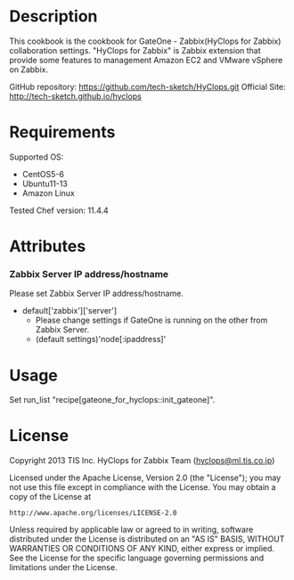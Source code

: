 Description
===========

This cookbook is the cookbook for GateOne - Zabbix(HyClops for Zabbix) collaboration settings.
"HyClops for Zabbix" is Zabbix extension that provide some features to management Amazon EC2 and VMware vSphere on Zabbix.

GitHub repository: https://github.com/tech-sketch/HyClops.git
Official Site: http://tech-sketch.github.io/hyclops

Requirements
============

Supported OS:

* CentOS5-6
* Ubuntu11-13
* Amazon Linux

Tested Chef version: 11.4.4

Attributes
==========

### Zabbix Server IP address/hostname

Please set Zabbix Server IP address/hostname.

* default['zabbix']['server']
    * Please change settings if GateOne is running on the other from Zabbix Server.
    * (default settings)'node[:ipaddress]'

Usage
=====

Set run_list "recipe[gateone_for_hyclops::init_gateone]".

License
======

Copyright 2013 TIS Inc. HyClops for Zabbix Team (hyclops@ml.tis.co.jp)

Licensed under the Apache License, Version 2.0 (the "License");
you may not use this file except in compliance with the License.
You may obtain a copy of the License at

    http://www.apache.org/licenses/LICENSE-2.0

Unless required by applicable law or agreed to in writing, software
distributed under the License is distributed on an "AS IS" BASIS,
WITHOUT WARRANTIES OR CONDITIONS OF ANY KIND, either express or implied.
See the License for the specific language governing permissions and
limitations under the License.

